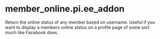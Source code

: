 member_online.pi.ee_addon
=========================

Return the online status of any member based on username. Useful if you want to display a members online status on a profile page of some sort much like Facebook does.
